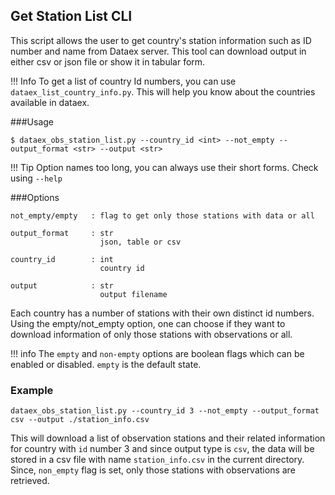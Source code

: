 ## Get Station List CLI

This script allows the user to get country's station information such as ID number and name from Dataex server. This tool can download output in either csv or json file or show it in tabular form.

!!! Info 
    To get a list of country Id numbers, you can use `dataex_list_country_info.py`. This will help you know about the countries available in dataex. 

###Usage
```
$ dataex_obs_station_list.py --country_id <int> --not_empty --output_format <str> --output <str>
```

!!! Tip
    Option names too long, you can always use their short forms. Check using `--help`
    
###Options
```
not_empty/empty   : flag to get only those stations with data or all 

output_format     : str
                    json, table or csv  
              
country_id        : int
                    country id     

output            : str
                    output filename

```

Each country has a number of stations with their own distinct id numbers. Using the empty/not_empty option, one can choose if they want to download information of only those stations with observations or all.

!!! info
    The `empty` and `non-empty` options are boolean flags which can be enabled or disabled. `empty` is the default state. 



### Example
```
dataex_obs_station_list.py --country_id 3 --not_empty --output_format csv --output ./station_info.csv
```
This will download a list of observation stations and their related information for country with `id` number 3 and since output type is `csv`, the data will be stored in a csv file with name `station_info.csv` in the current directory. Since, `non_empty` flag is set, only those stations with observations are retrieved.
